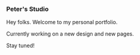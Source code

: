 ### Peter's Studio

Hey folks. Welcome to my personal portfolio.

Currently working on a new design and new pages.

Stay tuned!

